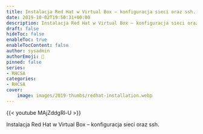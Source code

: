 ```yaml
---
title: Instalacja Red Hat w Virtual Box – konfiguracja sieci oraz ssh.
date: 2019-10-02T19:50:31+00:00
description: Instalacja Red Hat w Virtual Box – konfiguracja sieci oraz ssh.
draft: false
hideToc: false
enableToc: true
enableTocContent: false
author: sysadmin
authorEmoji: 🐧
pinned: false
series:
- RHCSA
categories:
- RHCSA
cover:
    image: images/2019-thumbs/redhat-installation.webp
---
```

{{< youtube MAjZddgRl-U >}}
<figcaption>Instalacja Red Hat w Virtual Box &#8211; konfiguracja sieci oraz ssh.</figcaption>
